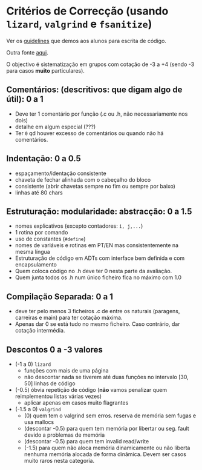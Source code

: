 # Critérios de Correcção (usando `lizard`, `valgrind` e `fsanitize`)

Ver os [guidelines](guidelines.md) que demos aos alunos para escrita de código.

Outra fonte [aqui](https://www.cs.swarthmore.edu/~newhall/unixhelp/c_codestyle.html).

O objectivo é sistematização em grupos com cotação de -3 a +4 (sendo -3 para casos __muito__ particulares).

## Comentários: (descritivos: que digam algo de útil): 0 a 1

- Deve ter 1 comentário por função (.c ou .h, não necessariamente nos dois)
- detalhe em algum especial (???)
- Ter `0` qd houver excesso de comentários ou quando não há comentários.

## Indentação: 0 a 0.5

- espaçamento/identação consistente
- chaveta de fechar alinhada com o cabeçalho do bloco
- consistente (abrir chavetas sempre no fim ou sempre por baixo)
- linhas até 80 chars

## Estruturação: modularidade: abstracção: 0 a 1.5

- nomes explicativos (excepto contadores: `i, j,...`)
- 1 rotina por comando
- uso de constantes (`#define`)
- nomes de variáveis e rotinas em PT/EN mas consistentemente na mesma língua
- Estruturação de código em ADTs com interface bem definida e com encapsulamento
- Quem coloca código no .h deve ter 0 nesta parte da avaliação.
- Quem junta todos os .h num único ficheiro fica no máximo com 1.0

## Compilação Separada: 0 a 1

- deve ter pelo menos 3 ficheiros .c de entre os naturais (paragens, carreiras e main) para ter cotação máxima.
- Apenas dar 0 se está tudo no mesmo ficheiro. Caso contrário, dar cotação intermédia.

## Descontos 0 a -3 valores

- (-1 a 0) `lizard`
  - funções com mais de uma página
  - não descontar nada se tiverem até duas funções no intervalo [30, 50] linhas de código
- (-0.5) óbvia repetição de código (**não** vamos penalizar quem reimplementou listas várias vezes)
  - aplicar apenas em casos muito flagrantes
- (-1.5 a 0) `valgrind`
  - (0) quem tem o valgrind sem erros. reserva de memória sem fugas e usa mallocs
  - (descontar -0.5) para quem tem memória por libertar ou seg. fault devido a problemas de memória
  - (descontar -0.5) para quem tem invalid read/write
  - (-1.5) para quem não aloca memória dinamicamente ou não liberta nenhuma memória alocada de forma dinâmica. Devem ser casos muito raros nesta categoria.
